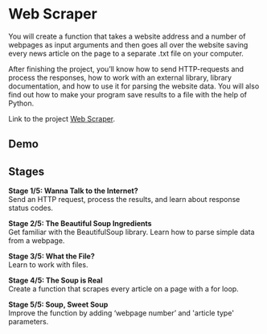 # Web Scraper
You will create a function that takes a website address and a number of webpages as input arguments and 
then goes all over the website saving every news article on the page to a separate .txt file on your computer.

After finishing the project, you’ll know how to send HTTP-requests and process the responses, 
how to work with an external library, library documentation, and how to use it for parsing the website data. 
You will also find out how to make your program save results to a file with the help of Python.

Link to the project [Web Scraper](https://hyperskill.org/projects/145).

## Demo


## Stages
**Stage 1/5: Wanna Talk to the Internet?**\
Send an HTTP request, process the results, and learn about response status codes.

**Stage 2/5: The Beautiful Soup Ingredients**\
Get familiar with the BeautifulSoup library. Learn how to parse simple data from a webpage.

**Stage 3/5: What the File?**\
Learn to work with files.

**Stage 4/5: The Soup is Real**\
Create a function that scrapes every article on a page with a for loop.

**Stage 5/5: Soup, Sweet Soup**\
Improve the function by adding ‘webpage number’ and 'article type' parameters.
